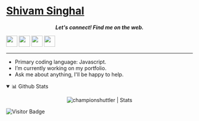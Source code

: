 # [Shivam Singhal](https://championshuttler.in/)

<p align="center">
  <b><i>Let's connect! Find me on the web.</i></b>

[<img height="30" src="https://img.shields.io/badge/twitter-%231DA1F2.svg?&style=for-the-badge&logo=twitter&logoColor=white" />][twitter]
[<img height="30" src="https://img.shields.io/badge/Hashnode-%230077B5.svg?&style=for-the-badge&logo=Hashnode&logoColor=white" />][Hashnode]
[<img height="30" src="https://img.shields.io/badge/linkedin-blue.svg?&style=for-the-badge&logo=linkedin&logoColor=white" />][LinkedIn]
[<img height="30" src="https://img.shields.io/badge/-Medium-000000.svg?&style=for-the-badge&logo=Medium&logoColor=white" />][Medium]
<br />
<hr />


* Primary coding language: Javascript.
* I’m currently working on my portfolio.
* Ask me about anything, I'll be happy to help.

 <details open>
<summary>📊 Github Stats</summary>

<p align="center"> <img src="https://github-readme-stats.vercel.app/api?username=championshuttler&show_icons=true&theme=gotham" alt="championshuttler | Stats" />
</details>


 ![Visitor Badge](https://visitor-badge.laobi.icu/badge?page_id=championshuttler) 

[twitter]: https://twitter.com/idkhtml
[Hashnode]: https://championshuttler.in
[linkedin]: https://www.linkedin.com/in/championshuttler/
[Medium]: https://medium.com/@shivams2799
